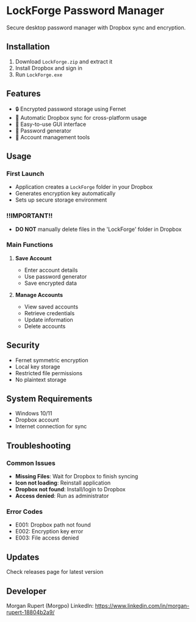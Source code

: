 # LockForge Password Manager

Secure desktop password manager with Dropbox sync and encryption.

## Installation

1. Download `LockForge.zip` and extract it
2. Install Dropbox and sign in
3. Run `LockForge.exe`

## Features

- 🔒 Encrypted password storage using Fernet
- 💾 Automatic Dropbox sync for cross-platform usage
- 🎯 Easy-to-use GUI interface
- 🔑 Password generator
- 📝 Account management tools

## Usage

### First Launch
- Application creates a `LockForge` folder in your Dropbox
- Generates encryption key automatically
- Sets up secure storage environment

### !!IMPORTANT!!
- **DO NOT** manually delete files in the 'LockForge' folder in Dropbox

### Main Functions

1. **Save Account**
   - Enter account details
   - Use password generator
   - Save encrypted data

2. **Manage Accounts**
   - View saved accounts
   - Retrieve credentials
   - Update information
   - Delete accounts

## Security

- Fernet symmetric encryption
- Local key storage
- Restricted file permissions
- No plaintext storage

## System Requirements

- Windows 10/11
- Dropbox account
- Internet connection for sync

## Troubleshooting

### Common Issues
- **Missing Files**: Wait for Dropbox to finish syncing
- **Icon not loading**: Reinstall application
- **Dropbox not found**: Install/login to Dropbox
- **Access denied**: Run as administrator

### Error Codes
- E001: Dropbox path not found
- E002: Encryption key error
- E003: File access denied

## Updates

Check releases page for latest version

## Developer

Morgan Rupert (Morgpo)
LinkedIn: https://www.linkedin.com/in/morgan-rupert-18804b2a9/
